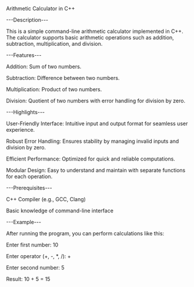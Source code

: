 Arithmetic Calculator in C++

---Description---

This is a simple command-line arithmetic calculator implemented in C++. The calculator supports basic arithmetic operations such as addition, subtraction, multiplication, and division.


---Features---

Addition: Sum of two numbers.

Subtraction: Difference between two numbers.

Multiplication: Product of two numbers.

Division: Quotient of two numbers with error handling for division by zero.

---Highlights---

User-Friendly Interface: Intuitive input and output format for seamless user experience.

Robust Error Handling: Ensures stability by managing invalid inputs and division by zero.

Efficient Performance: Optimized for quick and reliable computations.

Modular Design: Easy to understand and maintain with separate functions for each operation.


---Prerequisites---

C++ Compiler (e.g., GCC, Clang)

Basic knowledge of command-line interface


---Example---

After running the program, you can perform calculations like this:

Enter first number: 10

Enter operator (+, -, *, /): +

Enter second number: 5

Result: 10 + 5 = 15

